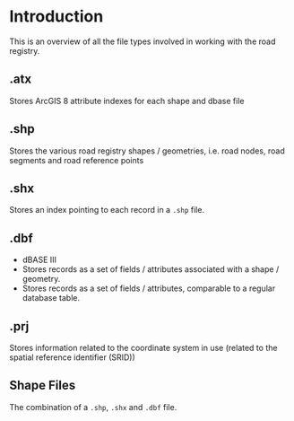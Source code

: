# Introduction

This is an overview of all the file types involved in working with the road registry.

## .atx

Stores ArcGIS 8 attribute indexes for each shape and dbase file

## .shp

Stores the various road registry shapes / geometries, i.e. road nodes, road segments and road reference points

## .shx

Stores an index pointing to each record in a `.shp` file.

## .dbf

- dBASE III
- Stores records as a set of fields / attributes associated with a shape / geometry.
- Stores records as a set of fields / attributes, comparable to a regular database table.

## .prj

Stores information related to the coordinate system in use (related to the spatial reference identifier (SRID))

## Shape Files

The combination of a `.shp`, `.shx` and `.dbf` file.
